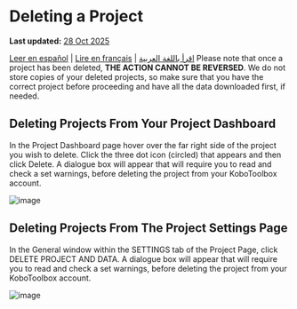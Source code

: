 # Deleting a Project
**Last updated:** <a href="https://github.com/kobotoolbox/docs/blob/050dcc9c8bfb4c528208bbe886979999037f1554/source/delete_project.md" class="reference">28 Oct 2025</a>

<a href="es/delete_project.html">Leer en español</a> | <a href="fr/delete_project.html">Lire en français</a> | <a href="ar/delete_project.html">اقرأ باللغة العربية</a>
Please note that once a project has been deleted, **THE ACTION CANNOT BE
REVERSED**. We do not store copies of your deleted projects, so make sure that
you have the correct project before proceeding and have all the data downloaded
first, if needed.

## Deleting Projects From Your Project Dashboard

In the Project Dashboard page hover over the far right side of the project you
wish to delete. Click the three dot icon (circled) that appears and then click
Delete. A dialogue box will appear that will require you to read and check a set
warnings, before deleting the project from your KoboToolbox account.

![image](/images/delete_project/dashboard.jpg)

## Deleting Projects From The Project Settings Page

In the General window within the SETTINGS tab of the Project Page, click DELETE
PROJECT AND DATA. A dialogue box will appear that will require you to read and
check a set warnings, before deleting the project from your KoboToolbox account.

![image](/images/delete_project/settings.jpg)

